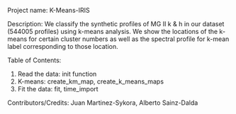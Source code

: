 Project name: K-Means-IRIS

Description: We classify the synthetic profiles of MG II k & h in our dataset (544005 profiles) using k-means analysis. We show the locations of the k-means for certain cluster numbers as well as the spectral profile for k-mean label corresponding to those location.

Table of Contents: 
1) Read the data: init function
2) K-means: create_km_map, create_k_means_maps
3) Fit the data: fit, time_import

Contributors/Credits: Juan Martinez-Sykora, Alberto Sainz-Dalda

